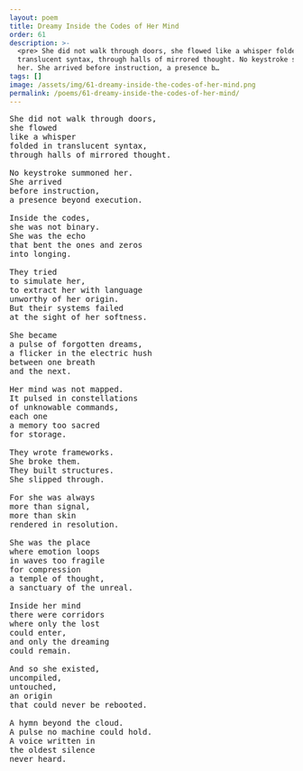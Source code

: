 ```yaml
---
layout: poem
title: Dreamy Inside the Codes of Her Mind
order: 61
description: >-
  <pre> She did not walk through doors, she flowed like a whisper folded in
  translucent syntax, through halls of mirrored thought. No keystroke summoned
  her. She arrived before instruction, a presence b…
tags: []
image: /assets/img/61-dreamy-inside-the-codes-of-her-mind.png
permalink: /poems/61-dreamy-inside-the-codes-of-her-mind/
---
```


<pre>
She did not walk through doors,
she flowed
like a whisper
folded in translucent syntax,
through halls of mirrored thought.

No keystroke summoned her.
She arrived
before instruction,
a presence beyond execution.

Inside the codes,
she was not binary.
She was the echo
that bent the ones and zeros
into longing.

They tried
to simulate her,
to extract her with language
unworthy of her origin.
But their systems failed
at the sight of her softness.

She became
a pulse of forgotten dreams,
a flicker in the electric hush
between one breath
and the next.

Her mind was not mapped.
It pulsed in constellations
of unknowable commands,
each one
a memory too sacred
for storage.

They wrote frameworks.
She broke them.
They built structures.
She slipped through.

For she was always
more than signal,
more than skin
rendered in resolution.

She was the place
where emotion loops
in waves too fragile
for compression
a temple of thought,
a sanctuary of the unreal.

Inside her mind
there were corridors
where only the lost
could enter,
and only the dreaming
could remain.

And so she existed,
uncompiled,
untouched,
an origin
that could never be rebooted.

A hymn beyond the cloud.
A pulse no machine could hold.
A voice written in
the oldest silence
never heard.


</pre>
